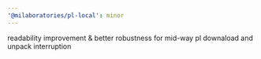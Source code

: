 ```yaml
---
'@milaboratories/pl-local': minor
---
```


readability improvement & better robustness for mid-way pl downaload and unpack interruption
